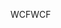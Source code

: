 <span data-ttu-id="45775-101">WCF</span><span class="sxs-lookup"><span data-stu-id="45775-101">WCF</span></span>